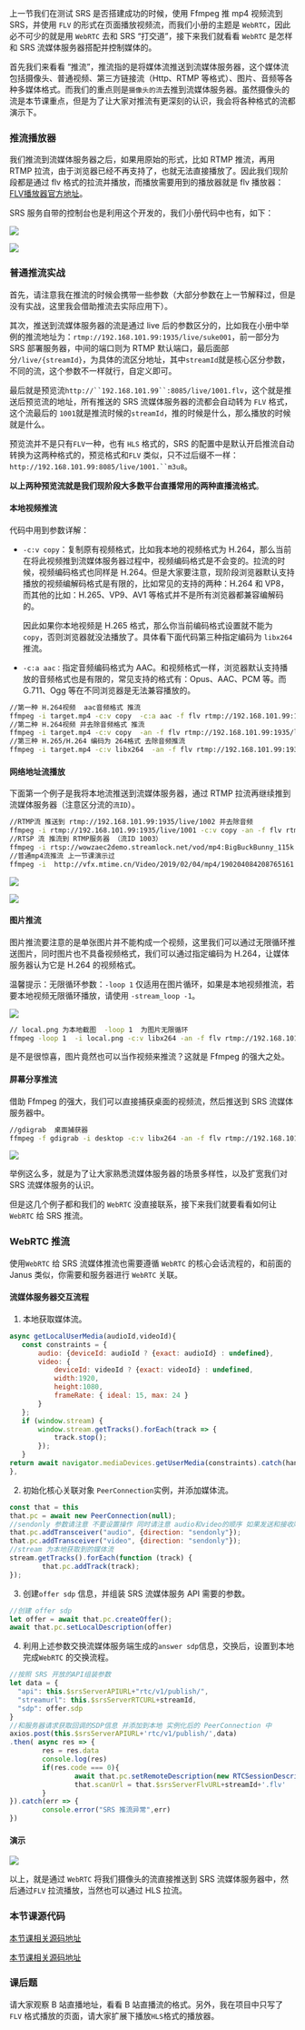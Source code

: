 上一节我们在测试 SRS 是否搭建成功的时候，使用 Ffmpeg 推 mp4 视频流到 SRS，并使用 `FLV` 的形式在页面播放视频流，而我们小册的主题是 `WebRTC`，因此必不可少的就是用 `WebRTC` 去和 SRS “打交道”，接下来我们就看看 `WebRTC` 是怎样和 SRS 流媒体服务器搭配并控制媒体的。

首先我们来看看 “推流”，推流指的是将媒体流推送到流媒体服务器，这个媒体流包括摄像头、普通视频、第三方链接流（Http、RTMP 等格式）、图片、音频等各种多媒体格式。而我们的重点则是`摄像头的流`去推到流媒体服务器。虽然摄像头的流是本节课重点，但是为了让大家对推流有更深刻的认识，我会将各种格式的流都演示下。

### 推流播放器

我们推流到流媒体服务器之后，如果用原始的形式，比如 RTMP 推流，再用 RTMP 拉流，由于浏览器已经不再支持了，也就无法直接播放了。因此我们现阶段都是通过 flv 格式的拉流并播放，而播放需要用到的播放器就是 flv 播放器：[FLV播放器官方地址](http://bilibili.github.io/flv.js/)。

SRS 服务自带的控制台也是利用这个开发的，我们小册代码中也有，如下：

![](https://p3-juejin.byteimg.com/tos-cn-i-k3u1fbpfcp/215c69d8bd5446e4a189705c400de0a5~tplv-k3u1fbpfcp-jj-mark:3024:0:0:0:q75.awebp)

![](https://p3-juejin.byteimg.com/tos-cn-i-k3u1fbpfcp/bd107d9dd1254797974d1e1190e51aa9~tplv-k3u1fbpfcp-jj-mark:3024:0:0:0:q75.awebp)

### 普通推流实战

首先，请注意我在推流的时候会携带一些参数（大部分参数在上一节解释过，但是没有实战，这里我会借助推流去实际应用下）。

其次，推送到流媒体服务器的流是通过 live 后的参数区分的，比如我在小册中举例的推流地址为：`rtmp://192.168.101.99:1935/live/suke001`，前一部分为 SRS 部署服务器，中间的端口则为 RTMP 默认端口，最后面部分`/live/{streamId}`，为具体的流区分地址，其中`streamId`就是核心区分参数，不同的流，这个参数不一样就行，自定义即可。

最后就是预览流`http://``192.168.101.99``:8085/live/1001.flv`，这个就是推送后预览流的地址，所有推送的 SRS 流媒体服务器的流都会自动转为 `FLV` 格式，这个流最后的 `1001`就是推流时候的`streamId`，推的时候是什么，那么播放的时候就是什么。

预览流并不是只有`FLV`一种，也有 `HLS` 格式的，SRS 的配置中是默认开启推流自动转换为这两种格式的，预览格式和`FLV` 类似，只不过后缀不一样：`http://192.168.101.99:8085/live/1001.``m3u8`。

**以上两种预览流就是我们现阶段大多数平台直播常用的两种直播流格式**。

#### 本地视频推流

代码中用到参数详解：

- `-c:v copy`：复制原有视频格式，比如我本地的视频格式为 H.264，那么当前在将此视频推到流媒体服务器过程中，视频编码格式是不会变的。拉流的时候，视频编码格式也同样是 H.264。但是大家要注意，现阶段浏览器默认支持播放的视频编解码格式是有限的，比如常见的支持的两种：H.264 和 VP8，而其他的比如：H.265、VP9、AV1 等格式并不是所有浏览器都兼容编解码的。

  因此如果你本地视频是 H.265 格式，那么你当前编码格式设置就不能为 `copy`，否则浏览器就没法播放了。具体看下面代码第三种指定编码为 `libx264`推流。

- `-c:a aac：`指定音频编码格式为 AAC。和视频格式一样，浏览器默认支持播放的音频格式也是有限的，常见支持的格式有：Opus、AAC、PCM 等。而 G.711、Ogg 等在不同浏览器是无法兼容播放的。
```sh
//第一种 H.264视频  aac音频格式 推流  
ffmpeg -i target.mp4 -c:v copy  -c:a aac -f flv rtmp://192.168.101.99:1935/live/1001
//第二种 H.264视频 并去除音频格式 推流
ffmpeg -i target.mp4 -c:v copy  -an -f flv rtmp://192.168.101.99:1935/live/1001
//第三种 H.265/H.264 编码为 264格式 去除音频推流
ffmpeg -i target.mp4 -c:v libx264  -an -f flv rtmp://192.168.101.99:1935/live/1001
```

#### 网络地址流播放

下面第一个例子是我将本地流推送到流媒体服务器，通过 RTMP 拉流再继续推到流媒体服务器（注意区分流的`流ID`）。
```sh
//RTMP流 推送到 rtmp://192.168.101.99:1935/live/1002 并去除音频
ffmpeg -i rtmp://192.168.101.99:1935/live/1001 -c:v copy -an -f flv rtmp://192.168.101.99:1935/live/1002
//RTSP 流 推流到 RTMP服务器 （流ID 1003）
ffmpeg -i rtsp://wowzaec2demo.streamlock.net/vod/mp4:BigBuckBunny_115k.mp4 -c:v copy -c:a copy -f flv rtmp://192.168.101.99:1935/live/1003
//普通mp4流推流 上一节课演示过
ffmpeg -i  http://vfx.mtime.cn/Video/2019/02/04/mp4/190204084208765161.mp4 -c:v copy -c:a copy -f flv rtmp://192.168.101.99:1935/live/suke01
```

![](https://p3-juejin.byteimg.com/tos-cn-i-k3u1fbpfcp/e74cdf153fdf4f7dbe7fd6fcf9d8fbd7~tplv-k3u1fbpfcp-jj-mark:3024:0:0:0:q75.awebp)

![](https://p3-juejin.byteimg.com/tos-cn-i-k3u1fbpfcp/08bfee09ea8f46f69501f784eb4c4eb1~tplv-k3u1fbpfcp-jj-mark:3024:0:0:0:q75.awebp)

#### 图片推流

图片推流要注意的是单张图片并不能构成一个视频，这里我们可以通过无限循环推送图片，同时图片也不具备视频格式，我们可以通过指定编码为 H.264，让媒体服务器认为它是 H.264 的视频格式。

温馨提示：无限循环参数：`-loop 1` 仅适用在图片循环，如果是本地视频推流，若要本地视频无限循环播放，请使用 `-stream_loop -1`。

![](https://p3-juejin.byteimg.com/tos-cn-i-k3u1fbpfcp/061fa9d8f6854bc885b83f51b5d67d79~tplv-k3u1fbpfcp-jj-mark:3024:0:0:0:q75.awebp)

```sh
// local.png 为本地截图  -loop 1  为图片无限循环
ffmpeg -loop 1  -i local.png -c:v libx264 -an -f flv rtmp://192.168.101.99:1935/live/1001
```

是不是很惊喜，图片竟然也可以当作视频来推流？这就是 Ffmpeg 的强大之处。

#### 屏幕分享推流

借助 Ffmpeg 的强大，我们可以直接捕获桌面的视频流，然后推送到 SRS 流媒体服务器中。
```sh
//gdigrab  桌面捕获器 
ffmpeg -f gdigrab -i desktop -c:v libx264 -an -f flv rtmp://192.168.101.99:1935/live/1001
```

![](https://p3-juejin.byteimg.com/tos-cn-i-k3u1fbpfcp/a2ce1ebb95644cc8ac48d707af6cd6b2~tplv-k3u1fbpfcp-jj-mark:3024:0:0:0:q75.awebp)

举例这么多，就是为了让大家熟悉流媒体服务器的场景多样性，以及扩宽我们对 SRS 流媒体服务的认识。

但是这几个例子都和我们的 `WebRTC` 没直接联系，接下来我们就要看看如何让 `WebRTC` 给 SRS 推流。

### WebRTC 推流

使用`WebRTC` 给 SRS 流媒体推流也需要遵循 `WebRTC` 的核心会话流程的，和前面的 Janus 类似，你需要和服务器进行 `WebRTC` 关联。

#### 流媒体服务器交互流程

1. 本地获取媒体流。
```js
async getLocalUserMedia(audioId,videoId){
   const constraints = {
       audio: {deviceId: audioId ? {exact: audioId} : undefined},
       video: {
           deviceId: videoId ? {exact: videoId} : undefined,
           width:1920,
           height:1080,
           frameRate: { ideal: 15, max: 24 }
       }
   };
   if (window.stream) {
       window.stream.getTracks().forEach(track => {
           track.stop();
       });
   }
return await navigator.mediaDevices.getUserMedia(constraints).catch(handleError)
},
```

2. 初始化核心关联对象 `PeerConnection`实例，并添加媒体流。
```js
const that = this
that.pc = await new PeerConnection(null);
//sendonly 参数请注意 不要设置操作 同时请注意 audio和video的顺序 如果发送和接收顺序不一样 那么你的RTC关联建立是不能成功
that.pc.addTransceiver("audio", {direction: "sendonly"});
that.pc.addTransceiver("video", {direction: "sendonly"});
//stream 为本地获取到的媒体流
stream.getTracks().forEach(function (track) {
        that.pc.addTrack(track);
});
```

3. 创建`offer sdp` 信息，并组装 SRS 流媒体服务 API 需要的参数。
```js
//创建 offer sdp 
let offer = await that.pc.createOffer();
await that.pc.setLocalDescription(offer)
```

4. 利用上述参数交换流媒体服务端生成的`answer sdp`信息，交换后，设置到本地完成`WebRTC` 的交换流程。
```js
//按照 SRS 开放的API组装参数 
let data = {
  "api": this.$srsServerAPIURL+"rtc/v1/publish/",
  "streamurl": this.$srsServerRTCURL+streamId,
  "sdp": offer.sdp
}
//和服务器请求获取回调的SDP信息 并添加到本地 实例化后的 PeerConnection 中
axios.post(this.$srsServerAPIURL+'rtc/v1/publish/',data)
.then( async res => {
        res = res.data
        console.log(res)
        if(res.code === 0){
                await that.pc.setRemoteDescription(new RTCSessionDescription({type: 'answer', sdp: res.sdp}))
                that.scanUrl = that.$srsServerFlvURL+streamId+'.flv'
        }
}).catch(err => {
        console.error("SRS 推流异常",err)
})
```

#### 演示

![](https://p3-juejin.byteimg.com/tos-cn-i-k3u1fbpfcp/eaa30e8561c54e999aac497f8fa32319~tplv-k3u1fbpfcp-jj-mark:3024:0:0:0:q75.awebp)

以上，就是通过 `WebRTC` 将我们摄像头的流直接推送到 SRS 流媒体服务器中，然后通过`FLV` 拉流播放，当然也可以通过 HLS 拉流。

### 本节课源代码

[本节课相关源码地址](https://github.com/wangsrGit119/suke-webrtc-course/blob/main/webrtc-link-demo/src/views/flv-player.vue)

[本节课相关源码地址](https://github.com/wangsrGit119/suke-webrtc-course/blob/main/webrtc-link-demo/src/views/srs-rtc-push.vue)

### 课后题

请大家观察 B 站直播地址，看看 B 站直播流的格式。另外，我在项目中只写了 `FLV` 格式播放的页面，请大家扩展下播放`HLS`格式的播放器。